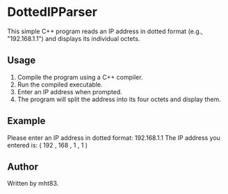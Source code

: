 # DottedIPParser

This simple C++ program reads an IP address in dotted format (e.g., "192.168.1.1") and displays its individual octets.

## Usage

1. Compile the program using a C++ compiler.
2. Run the compiled executable.
3. Enter an IP address when prompted.
4. The program will split the address into its four octets and display them.

## Example
Please enter an IP address in dotted format: 192.168.1.1
The IP address you entered is: ( 192 , 168 , 1 , 1 )

## Author

Written by mht83.
